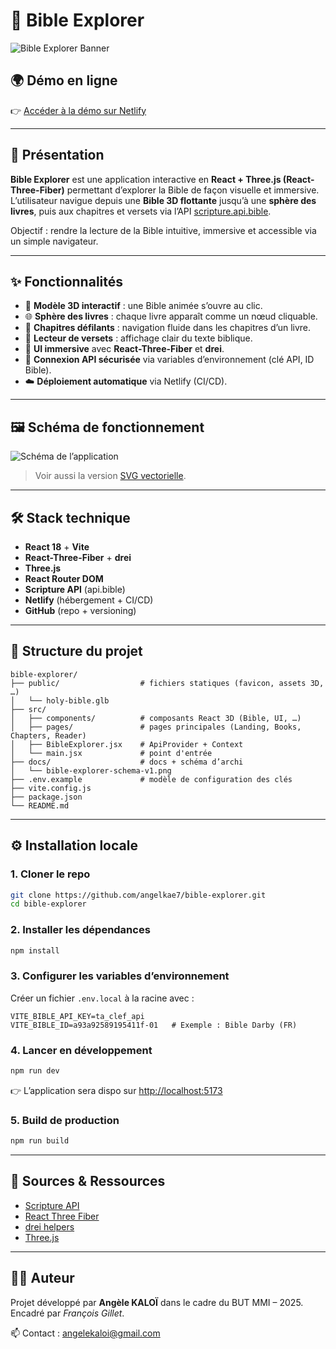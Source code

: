# 📖 Bible Explorer

![Bible Explorer Banner](./public/banner.png)

## 🌍 Démo en ligne

👉 [Accéder à la démo sur Netlify](https://angele-kaloi-bible-explorer.netlify.app)

---

## 🚀 Présentation

**Bible Explorer** est une application interactive en **React + Three.js (React-Three-Fiber)** permettant d’explorer la Bible de façon visuelle et immersive.  
L’utilisateur navigue depuis une **Bible 3D flottante** jusqu’à une **sphère des livres**, puis aux chapitres et versets via l’API [scripture.api.bible](https://scripture.api.bible/).

Objectif : rendre la lecture de la Bible intuitive, immersive et accessible via un simple navigateur.

---

## ✨ Fonctionnalités

- 📖 **Modèle 3D interactif** : une Bible animée s’ouvre au clic.  
- 🌐 **Sphère des livres** : chaque livre apparaît comme un nœud cliquable.  
- 🔢 **Chapitres défilants** : navigation fluide dans les chapitres d’un livre.  
- 📜 **Lecteur de versets** : affichage clair du texte biblique.  
- 🎨 **UI immersive** avec **React-Three-Fiber** et **drei**.  
- 🔑 **Connexion API sécurisée** via variables d’environnement (clé API, ID Bible).  
- ☁️ **Déploiement automatique** via Netlify (CI/CD).

---

## 🖼️ Schéma de fonctionnement

![Schéma de l’application](./docs/bible-explorer-schema-v1.png)

> Voir aussi la version [SVG vectorielle](./docs/bible-explorer-schema-v1.svg).

---

## 🛠️ Stack technique

- **React 18** + **Vite**
- **React-Three-Fiber** + **drei**
- **Three.js**
- **React Router DOM**
- **Scripture API** (api.bible)
- **Netlify** (hébergement + CI/CD)
- **GitHub** (repo + versioning)

---

## 📂 Structure du projet

```
bible-explorer/
├── public/                  # fichiers statiques (favicon, assets 3D, …)
│   └── holy-bible.glb
├── src/
│   ├── components/          # composants React 3D (Bible, UI, …)
│   ├── pages/               # pages principales (Landing, Books, Chapters, Reader)
│   ├── BibleExplorer.jsx    # ApiProvider + Context
│   └── main.jsx             # point d'entrée
├── docs/                    # docs + schéma d’archi
│   └── bible-explorer-schema-v1.png
├── .env.example             # modèle de configuration des clés
├── vite.config.js
├── package.json
└── README.md
```

---

## ⚙️ Installation locale

### 1. Cloner le repo
```bash
git clone https://github.com/angelkae7/bible-explorer.git
cd bible-explorer
```

### 2. Installer les dépendances
```bash
npm install
```

### 3. Configurer les variables d’environnement
Créer un fichier `.env.local` à la racine avec :

```env
VITE_BIBLE_API_KEY=ta_clef_api
VITE_BIBLE_ID=a93a92589195411f-01   # Exemple : Bible Darby (FR)
```

### 4. Lancer en développement
```bash
npm run dev
```

👉 L’application sera dispo sur [http://localhost:5173](http://localhost:5173)

### 5. Build de production
```bash
npm run build
```

---

## 🔑 Sources & Ressources

- [Scripture API](https://scripture.api.bible/)  
- [React Three Fiber](https://docs.pmnd.rs/react-three-fiber/getting-started/introduction)  
- [drei helpers](https://github.com/pmndrs/drei)  
- [Three.js](https://threejs.org/)  

---

## 👩‍💻 Auteur

Projet développé par **Angèle KALOÏ** dans le cadre du BUT MMI – 2025.  
Encadré par *François Gillet*.  

📫 Contact : [angelekaloi@gmail.com](mailto:angelekaloi@gmail.com)

